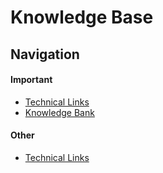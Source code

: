 # Knowledge Base

## Navigation

#### Important
- [Technical Links](tech-links/README.md)
- [Knowledge Bank](knowledge-bank/README.md)

#### Other
- [Technical Links](docker-examples/)